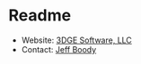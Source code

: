 Readme
======

* Website: [3DGE Software, LLC](https://www.3dgesoftware.com)
* Contact: [Jeff Boody](jeffboody@3dgesoftware.com)
